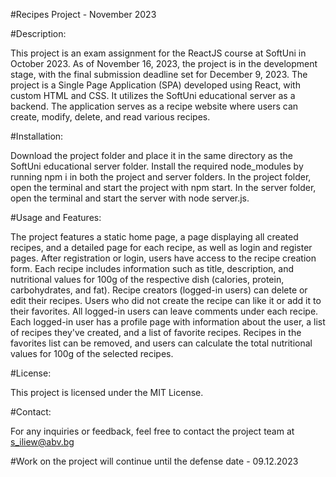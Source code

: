 
#Recipes Project - November 2023

#Description:

This project is an exam assignment for the ReactJS course at SoftUni in October 2023. As of November 16, 2023, the project is in the development stage, with the final submission deadline set for December 9, 2023. The project is a Single Page Application (SPA) developed using React, with custom HTML and CSS. It utilizes the SoftUni educational server as a backend. The application serves as a recipe website where users can create, modify, delete, and read various recipes.

#Installation:

Download the project folder and place it in the same directory as the SoftUni educational server folder.
Install the required node_modules by running npm i in both the project and server folders.
In the project folder, open the terminal and start the project with npm start.
In the server folder, open the terminal and start the server with node server.js.

#Usage and Features:

The project features a static home page, a page displaying all created recipes, and a detailed page for each recipe, as well as login and register pages.
After registration or login, users have access to the recipe creation form. Each recipe includes information such as title, description, and nutritional values for 100g of the respective dish (calories, protein, carbohydrates, and fat).
Recipe creators (logged-in users) can delete or edit their recipes. Users who did not create the recipe can like it or add it to their favorites.
All logged-in users can leave comments under each recipe.
Each logged-in user has a profile page with information about the user, a list of recipes they've created, and a list of favorite recipes.
Recipes in the favorites list can be removed, and users can calculate the total nutritional values for 100g of the selected recipes.

#License:

This project is licensed under the MIT License.

#Contact:

For any inquiries or feedback, feel free to contact the project team at s_iliew@abv.bg

#Work on the project will continue until the defense date - 09.12.2023



